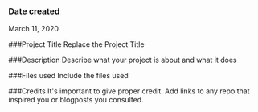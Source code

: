 ### Date created
March 11, 2020

###Project Title
Replace the Project Title

###Description
Describe what your project is about and what it does

###Files used
Include the files used

###Credits
It's important to give proper credit. Add links to any repo that inspired you or blogposts you consulted.
